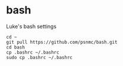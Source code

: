 # bash
Luke's bash settings

```
cd ~
git pull https://github.com/psnmc/bash.git
cd bash
cp .bashrc ~/.bashrc
sudo cp .bashrc ~/.bashrc
```
